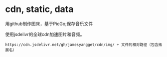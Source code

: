 # cdn, static, data
用github制作图床，基于PicGo;保存音乐文件

使用jsdelivr的全球cdn加速图片和音频。
```
https://cdn.jsdelivr.net/gh/jamesyangget/cdn/img/ + 文件的相对路径（包含拓展名）
```
